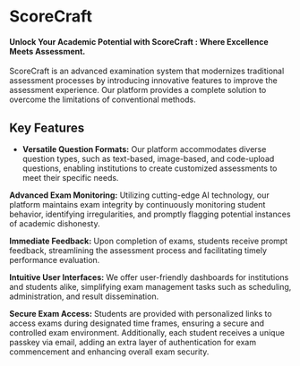 # ScoreCraft
#### Unlock Your Academic Potential with ScoreCraft : Where Excellence Meets Assessment.

ScoreCraft is an advanced examination system that modernizes traditional assessment processes by introducing innovative features to improve the assessment experience. Our platform provides a complete solution to overcome the limitations of conventional methods.

## Key Features

- **Versatile Question Formats:** Our platform accommodates diverse question types, such as text-based, image-based, and code-upload questions, enabling institutions to create customized assessments to meet their specific needs.

**Advanced Exam Monitoring:** Utilizing cutting-edge AI technology, our platform maintains exam integrity by continuously monitoring student behavior, identifying irregularities, and promptly flagging potential instances of academic dishonesty.

**Immediate Feedback:** Upon completion of exams, students receive prompt feedback, streamlining the assessment process and facilitating timely performance evaluation.

**Intuitive User Interfaces:** We offer user-friendly dashboards for institutions and students alike, simplifying exam management tasks such as scheduling, administration, and result dissemination.

**Secure Exam Access:** Students are provided with personalized links to access exams during designated time frames, ensuring a secure and controlled exam environment. Additionally, each student receives a unique passkey via email, adding an extra layer of authentication for exam commencement and enhancing overall exam security.
